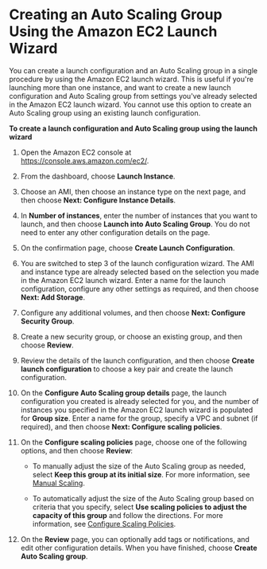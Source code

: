 # Creating an Auto Scaling Group Using the Amazon EC2 Launch Wizard<a name="create-asg-ec2-wizard"></a>

You can create a launch configuration and an Auto Scaling group in a single procedure by using the Amazon EC2 launch wizard\. This is useful if you're launching more than one instance, and want to create a new launch configuration and Auto Scaling group from settings you've already selected in the Amazon EC2 launch wizard\. You cannot use this option to create an Auto Scaling group using an existing launch configuration\.

**To create a launch configuration and Auto Scaling group using the launch wizard**

1. Open the Amazon EC2 console at [https://console\.aws\.amazon\.com/ec2/](https://console.aws.amazon.com/ec2/)\.

1. From the dashboard, choose **Launch Instance**\.

1. Choose an AMI, then choose an instance type on the next page, and then choose **Next: Configure Instance Details**\.

1. In **Number of instances**, enter the number of instances that you want to launch, and then choose **Launch into Auto Scaling Group**\. You do not need to enter any other configuration details on the page\. 

1. On the confirmation page, choose **Create Launch Configuration**\. 

1. You are switched to step 3 of the launch configuration wizard\. The AMI and instance type are already selected based on the selection you made in the Amazon EC2 launch wizard\. Enter a name for the launch configuration, configure any other settings as required, and then choose **Next: Add Storage**\.

1. Configure any additional volumes, and then choose **Next: Configure Security Group**\.

1. Create a new security group, or choose an existing group, and then choose **Review**\.

1. Review the details of the launch configuration, and then choose **Create launch configuration** to choose a key pair and create the launch configuration\.

1. On the **Configure Auto Scaling group details** page, the launch configuration you created is already selected for you, and the number of instances you specified in the Amazon EC2 launch wizard is populated for **Group size**\. Enter a name for the group, specify a VPC and subnet \(if required\), and then choose **Next: Configure scaling policies**\. 

1. On the **Configure scaling policies** page, choose one of the following options, and then choose **Review**:

   + To manually adjust the size of the Auto Scaling group as needed, select **Keep this group at its initial size**\. For more information, see [Manual Scaling](as-manual-scaling.md)\.

   + To automatically adjust the size of the Auto Scaling group based on criteria that you specify, select **Use scaling policies to adjust the capacity of this group** and follow the directions\. For more information, see [Configure Scaling Policies](as-scaling-target-tracking.md#policy-creating-scalingpolicies-console)\.

1. On the **Review** page, you can optionally add tags or notifications, and edit other configuration details\. When you have finished, choose **Create Auto Scaling group**\.